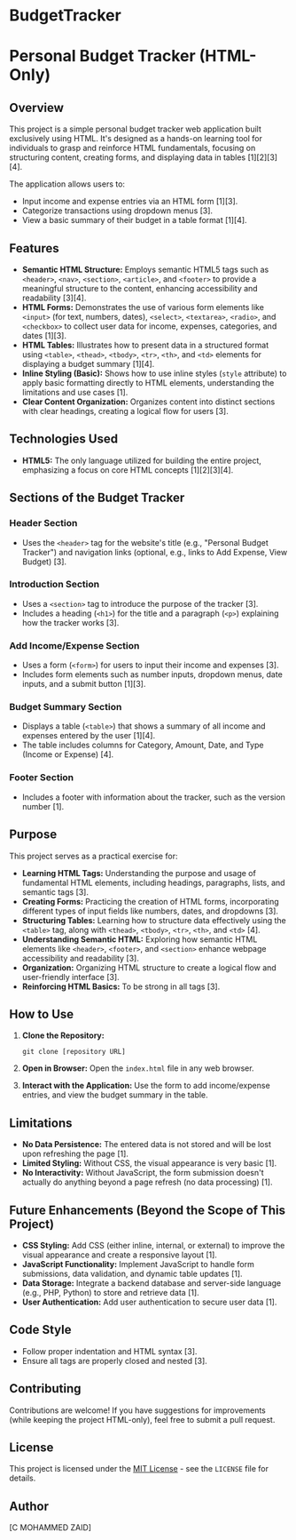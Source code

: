 # BudgetTracker

# Personal Budget Tracker (HTML-Only)

## Overview

This project is a simple personal budget tracker web application built exclusively using HTML. It's designed as a hands-on learning tool for individuals to grasp and reinforce HTML fundamentals, focusing on structuring content, creating forms, and displaying data in tables [1][2][3][4].

The application allows users to:

*   Input income and expense entries via an HTML form [1][3].
*   Categorize transactions using dropdown menus [3].
*   View a basic summary of their budget in a table format [1][4].

## Features

*   **Semantic HTML Structure:** Employs semantic HTML5 tags such as `<header>`, `<nav>`, `<section>`, `<article>`, and `<footer>` to provide a meaningful structure to the content, enhancing accessibility and readability [3][4].
*   **HTML Forms:** Demonstrates the use of various form elements like `<input>` (for text, numbers, dates), `<select>`, `<textarea>`, `<radio>`, and `<checkbox>` to collect user data for income, expenses, categories, and dates [1][3].
*   **HTML Tables:** Illustrates how to present data in a structured format using `<table>`, `<thead>`, `<tbody>`, `<tr>`, `<th>`, and `<td>` elements for displaying a budget summary [1][4].
*   **Inline Styling (Basic):** Shows how to use inline styles (`style` attribute) to apply basic formatting directly to HTML elements, understanding the limitations and use cases [1].
*   **Clear Content Organization:** Organizes content into distinct sections with clear headings, creating a logical flow for users [3].

## Technologies Used

*   **HTML5:** The only language utilized for building the entire project, emphasizing a focus on core HTML concepts [1][2][3][4].

## Sections of the Budget Tracker

### Header Section

*   Uses the `<header>` tag for the website's title (e.g., "Personal Budget Tracker") and navigation links (optional, e.g., links to Add Expense, View Budget) [3].

### Introduction Section

*   Uses a `<section>` tag to introduce the purpose of the tracker [3].
*   Includes a heading (`<h1>`) for the title and a paragraph (`<p>`) explaining how the tracker works [3].

### Add Income/Expense Section

*   Uses a form (`<form>`) for users to input their income and expenses [3].
*   Includes form elements such as number inputs, dropdown menus, date inputs, and a submit button [1][3].

### Budget Summary Section

*   Displays a table (`<table>`) that shows a summary of all income and expenses entered by the user [1][4].
*   The table includes columns for Category, Amount, Date, and Type (Income or Expense) [4].

### Footer Section

*   Includes a footer with information about the tracker, such as the version number [1].

## Purpose

This project serves as a practical exercise for:

*   **Learning HTML Tags:** Understanding the purpose and usage of fundamental HTML elements, including headings, paragraphs, lists, and semantic tags [3].
*   **Creating Forms:** Practicing the creation of HTML forms, incorporating different types of input fields like numbers, dates, and dropdowns [3].
*   **Structuring Tables:** Learning how to structure data effectively using the `<table>` tag, along with `<thead>`, `<tbody>`, `<tr>`, `<th>`, and `<td>` [4].
*   **Understanding Semantic HTML:** Exploring how semantic HTML elements like `<header>`, `<footer>`, and `<section>` enhance webpage accessibility and readability [3].
*   **Organization:** Organizing HTML structure to create a logical flow and user-friendly interface [3].
*   **Reinforcing HTML Basics:** To be strong in all tags [3].

## How to Use

1.  **Clone the Repository:**

    ```
    git clone [repository URL]
    ```

2.  **Open in Browser:** Open the `index.html` file in any web browser.

3.  **Interact with the Application:** Use the form to add income/expense entries, and view the budget summary in the table.

## Limitations

*   **No Data Persistence:** The entered data is not stored and will be lost upon refreshing the page [1].
*   **Limited Styling:** Without CSS, the visual appearance is very basic [1].
*   **No Interactivity:** Without JavaScript, the form submission doesn't actually do anything beyond a page refresh (no data processing) [1].

## Future Enhancements (Beyond the Scope of This Project)

*   **CSS Styling:** Add CSS (either inline, internal, or external) to improve the visual appearance and create a responsive layout [1].
*   **JavaScript Functionality:** Implement JavaScript to handle form submissions, data validation, and dynamic table updates [1].
*   **Data Storage:** Integrate a backend database and server-side language (e.g., PHP, Python) to store and retrieve data [1].
*   **User Authentication:** Add user authentication to secure user data [1].

## Code Style

*   Follow proper indentation and HTML syntax [3].
*   Ensure all tags are properly closed and nested [3].

## Contributing

Contributions are welcome! If you have suggestions for improvements (while keeping the project HTML-only), feel free to submit a pull request.

## License

This project is licensed under the [MIT License](LICENSE) - see the `LICENSE` file for details.

## Author

[C MOHAMMED ZAID]
